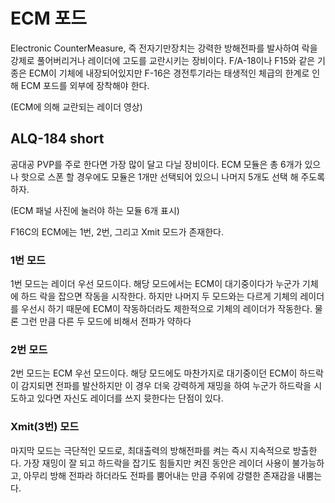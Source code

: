 # ECM 포드
Electronic CounterMeasure, 즉 전자기만장치는 강력한 방해전파를 발사하여 락을 강제로 풀어버리거나 레이더에 고도를 교란시키는 장비이다.
F/A-18이나 F15와 같은 기종은 ECM이 기체에 내장되어있지만 F-16은 경전투기라는 태생적인 체급의 한계로 인해 ECM 포드를 외부에 장착해야 한다.

(ECM에 의해 교란되는 레이더 영상)

## ALQ-184 short
공대공 PVP를 주로 한다면 가장 많이 달고 다닐 장비이다.
ECM 모듈은 총 6개가 있으나 핫으로 스폰 할 경우에도 모듈은 1개만 선택되어 있으니 나머지 5개도 선택 해 주도록 하자.


(ECM 패널 사진에 눌러야 하는 모듈 6개 표시)


F16C의 ECM에는 1번, 2번, 그리고 Xmit 모드가 존재한다.
### 1번 모드
1번 모드는 레이더 우선 모드이다. 해당 모드에서는 ECM이 대기중이다가 누군가 기체에 하드 락을 잡으면 작동을 시작한다. 하지만 나머지 두 모드와는 다르게 기체의 레이더를 우선시 하기 때문에 ECM이 작동하더라도 제한적으로 기체의 레이더가 작동한다. 물론 그런 만큼 다른 두 모드에 비해서 전파가 약하다
### 2번 모드
2번 모드는 ECM 우선 모드이다. 해당 모드에도 마찬가지로 대기중이던 ECM이 하드락이 감지되면 전파를 발산하지만 이 경우 더욱 강력하게 재밍을 하여 누군가 하드락을 시도하고 있다면 자신도 레이더를 쓰지 뮷한다는 단점이 있다.
### Xmit(3번) 모드
마지막 모드는 극단적인 모드로, 최대출력의 방해전파를 켜는 즉시 지속적으로 방출한다. 가장 재밍이 잘 되고 하드락을 잡기도 힘들지만 켜진 동안은 레이더 사용이 불가능하고, 아무리 방해 전파라 하더라도 전파를 뿜어내는 만큼 주위에 강렬한 존재감을 내뿜는다.

